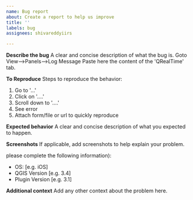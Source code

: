 ```yaml
---
name: Bug report
about: Create a report to help us improve
title: ''
labels: bug
assignees: shivareddyiirs

---
```


**Describe the bug**
A clear and concise description of what the bug is.
Goto View-->Panels-->Log Message
Paste here the content of the 'QRealTime' tab.

**To Reproduce**
Steps to reproduce the behavior:
1. Go to '...'
2. Click on '....'
3. Scroll down to '....'
4. See error
5. Attach form/file or url to quickly reproduce

**Expected behavior**
A clear and concise description of what you expected to happen.

**Screenshots**
If applicable, add screenshots to help explain your problem.

please complete the following information):
 - OS: [e.g. iOS]
 - QGIS Version [e.g. 3.4]
 - Plugin Version [e.g. 3.1]


**Additional context**
Add any other context about the problem here.
